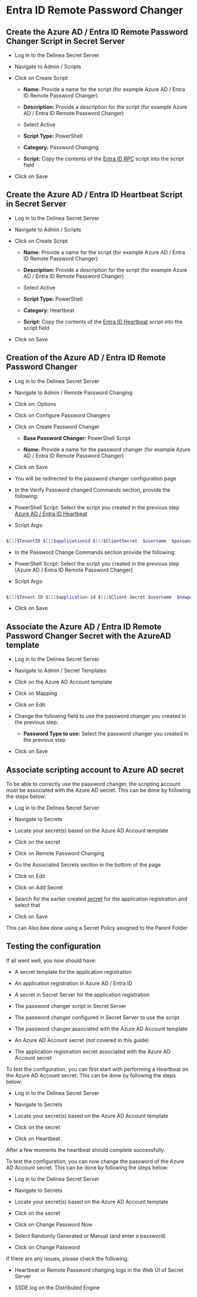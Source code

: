 # Entra ID Remote Password Changer

  
  

## Create the Azure AD / Entra ID Remote Password Changer Script in Secret Server

- Log in to the Delinea Secret Server

- Navigate to Admin / Scripts

- Click on Create Script

  - **Name:** Provide a name for the script (for example Azure AD / Entra ID Remote Password Changer)

  - **Description:** Provide a description for the script (for example Azure AD / Entra ID Remote Password Changer)

  - Select Active

  - **Script Type:** PowerShell

  - **Category:** Password Changing

  - **Script:** Copy the contents of the [Entra ID RPC](../Remote%20Password%20Changer/EbtraID%20RPC.ps1) script into the script field

- Click on Save

## Create the Azure AD / Entra ID Heartbeat Script in Secret Server

- Log in to the Delinea Secret Server

- Navigate to Admin / Scripts

- Click on Create Script

  - **Name:** Provide a name for the script (for example Azure AD / Entra ID Remote Password Changer)

  - **Description:** Provide a description for the script (for example Azure AD / Entra ID Remote Password Changer)

  - Select Active

  - **Script Type:** PowerShell

  - **Category:** Heartbeat

  - **Script:** Copy the contents of the [Entra ID Heartbeat](./Entra%20ID%20Heartbeat.ps1) script into the script field

- Click on Save

  
  

## Creation of the Azure AD / Entra ID Remote Password Changer

- Log in to the Delinea Secret Server

- Navigate to Admin / Remote Password Changing

- Click on: Options

- Click on Configure Password Changers

- Click on Create Password Changer

  - **Base Password Changer:** PowerShell Script

  - **Name:** Provide a name for the password changer (for example Azure AD / Entra ID Remote Password Changer)

- Click on Save

- You will be redirected to the password changer configuration page

- In the Verify Password changed Commands section, provide the following:

- PowerShell Script: Select the script you created in the previous step [Azure AD / Entra ID Heartbeat](./Entra%20ID%20Heartbeat.ps1)

- Script Args:

```powershell

$[1]$TenantID $[1]$applicationid $[1]$ClientSecret  $username  $password

```

- In the Password Change Commands section provide the following:

- PowerShell Script: Select the script you created in the previous step [Azure AD / Entra ID Remote Password Changer]

- Script Args:

```powershell

$[1]$Tenant-ID $[1]$application-id $[1]$Client-Secret $username  $newpassword

```

- Click on Save

  

## Associate the Azure AD / Entra ID Remote Password Changer Secret with the AzureAD template

- Log in to the Delinea Secret Server

- Navigate to Admin / Secret Templates

- Click on the Azure AD Account template

- Click on Mapping

- Click on Edit

- Change the following field to use the password changer you created in the previous step:

  - **Password Type to use:** Select the password changer you created in the previous step

- Click on Save
  

## Associate scripting account to Azure AD secret

To be able to correctly use the password changer, the scripting account must be associated with the Azure AD secret. This can be done by following the steps below:

- Log in to the Delinea Secret Server

- Navigate to Secrets

- Locate your secret(s) based on the Azure AD Account template

- Click on the secret

- Click on Remote Password Changing

- Go the Associated Secrets section in the bottom of the page

- Click on Edit

- Click on Add Secret

- Search for the earlier created [secret](../Initialize.md#create-secret-in-secret-server-for-the-entraid-privileged-account) for the application registration and select that

- Click on Save

  

This can Also bee done using a Secret Policy assigned to the Parent Folder

  

## Testing the configuration

If all went well, you now should have:

- A secret template for the application registration

- An application registration in Azure AD / Entra ID

- A secret in Secret Server for the application registration

- The password changer script in Secret Server

- The password changer configured in Secret Server to use the script

- The password changer associated with the Azure AD Account template

- An Azure AD Account secret (not covered in this guide)

- The application registration secret associated with the Azure AD Account secret

  

To test the configuration, you can first start with performing a Heartbeat on the Azure AD Account secret. This can be done by following the steps below:

- Log in to the Delinea Secret Server

- Navigate to Secrets

- Locate your secret(s) based on the Azure AD Account template

- Click on the secret

- Click on Heartbeat

After a few moments the heartbeat should complete successfully.

  

To test the configuration, you can now change the password of the Azure AD Account secret. This can be done by following the steps below:

- Log in to the Delinea Secret Server

- Navigate to Secrets

- Locate your secret(s) based on the Azure AD Account template

- Click on the secret

- Click on Change Password Now

- Select Randomly Generated or Manual (and enter a password)

- Click on Change Password

  

If there are any issues, please check the following:

- Heartbeat or Remote Password changing logs in the Web UI of Secret Server

- SSDE.log on the Distributed Engine